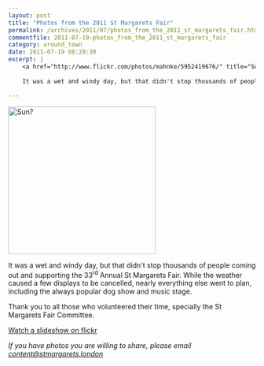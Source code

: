 ```yaml
---
layout: post
title: "Photos from the 2011 St Margarets Fair"
permalink: /archives/2011/07/photos_from_the_2011_st_margarets_fair.html
commentfile: 2011-07-19-photos_from_the_2011_st_margarets_fair
category: around_town
date: 2011-07-19 08:29:30
excerpt: |
    <a href="http://www.flickr.com/photos/mahnke/5952419676/" title="Sun? by Peter M, on Flickr"><img src="/assets/images/2011/5952419676_4cb2ccaa64.jpg" width="150" alt="Sun?" class="photo right"></a>
    
    It was a wet and windy day, but that didn't stop thousands of people coming out and supporting the 33<sup>rd</sup> Annual St Margarets Fair.  While the weather caused a few displays to be cancelled, nearly everything else went to plan, including the always popular dog show and music stage.

---
```


<a href="http://www.flickr.com/photos/mahnke/5952419676/" title="Sun? by Peter M, on Flickr"><img src="/assets/images/2011/5952419676_4cb2ccaa64.jpg" width="300" alt="Sun?" class="photo center"></a>

It was a wet and windy day, but that didn't stop thousands of people coming out and supporting the 33<sup>rd</sup> Annual St Margarets Fair. While the weather caused a few displays to be cancelled, nearly everything else went to plan, including the always popular dog show and music stage.

Thank you to all those who volunteered their time, specially the St Margarets Fair Committee.

[Watch a slideshow on flickr](http://www.flickr.com//photos/mahnke/sets/72157627105669303/show/)

<em>If you have photos you are willing to share, please email [content@stmargarets.london](mailto:content@stmargarets.london)</em>
